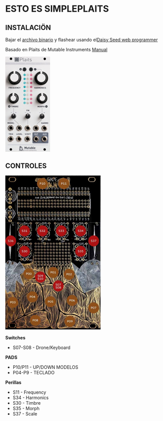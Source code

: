 # ESTO ES SIMPLEPLAITS

## INSTALACIÖN
Bajar el [archivo binario](simple-plaits.bin) y flashear usando el[Daisy Seed web programmer](https://electro-smith.github.io/Programmer/)

Basado en Plaits de Mutable Instruments [Manual](https://pichenettes.github.io/mutable-instruments-documentation/modules/plaits/manual/)


<img src="plaits.jpg" height="300"/>


## CONTROLES
<img src="../touch.jpeg" width="300"/>

**Switches**
- S07-S08 - Drone/Keyboard

**PADS**
- P10/P11 - UP/DOWN MODELOS
- P04-P9  - TECLADO

**Perillas**
- S11 - Frequency
- S34 - Harmonics
- S30 - Timbre
- S35 - Morph
- S37 - Scale

